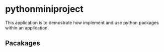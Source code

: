 # pythonminiproject
This application is to demostrate how  implement and use python packages within an application.

## Pacakages
